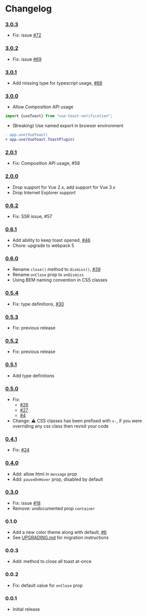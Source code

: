 # Changelog

### [3.0.3](https://github.com/ankurk91/vue-toast-notification/compare/3.0.2...3.0.3)

* Fix: issue [#72](https://github.com/ankurk91/vue-toast-notification/issues/72)

### [3.0.2](https://github.com/ankurk91/vue-toast-notification/compare/3.0.1...3.0.2)

* Fix: issue [#69](https://github.com/ankurk91/vue-toast-notification/issues/69)

### [3.0.1](https://github.com/ankurk91/vue-toast-notification/compare/3.0.0...3.0.1)

* Add missing type for typescript usage, [#68](https://github.com/ankurk91/vue-toast-notification/pull/68)

### [3.0.0](https://github.com/ankurk91/vue-toast-notification/compare/2.0.1...3.0.0)

* Allow Composition API usage

```js
import {useToast} from "vue-toast-notification";
```

* (Breaking) Use named export in browser environment

```diff
- app.use(VueToast)
+ app.use(VueToast.ToastPlugin)
```

### [2.0.1](https://github.com/ankurk91/vue-toast-notification/compare/2.0.0...2.0.1)

* Fix: Composition API usage, #58

### [2.0.0](https://github.com/ankurk91/vue-toast-notification/compare/1.0.0...2.0.0)

* Drop support for Vue 2.x, add support for Vue 3.x
* Drop Internet Explorer support

### [0.6.2](https://github.com/ankurk91/vue-toast-notification/compare/0.6.1...0.6.2)

* Fix: SSR issue, #57

### [0.6.1](https://github.com/ankurk91/vue-toast-notification/compare/0.6.0...0.6.1)

* Add ability to keep toast opened, [#46](https://github.com/ankurk91/vue-toast-notification/pull/46)
* Chore: upgrade to webpack 5

### [0.6.0](https://github.com/ankurk91/vue-toast-notification/compare/0.5.4...0.6.0)

* Rename `close()` method to `dismiss()`, [#39](https://github.com/ankurk91/vue-toast-notification/pull/39)
* Rename `onClose` prop to `onDismiss`
* Using BEM naming convention in CSS classes

### [0.5.4](https://github.com/ankurk91/vue-toast-notification/compare/0.5.3...0.5.4)

* Fix: type definitions, [#30](https://github.com/ankurk91/vue-toast-notification/issues/30)

### [0.5.3](https://github.com/ankurk91/vue-toast-notification/compare/0.5.2...0.5.3)

* Fix: previous release

### [0.5.2](https://github.com/ankurk91/vue-toast-notification/compare/0.5.1...0.5.2)

* Fix: previous release

### [0.5.1](https://github.com/ankurk91/vue-toast-notification/compare/0.5.0...0.5.1)

* Add type definitions

### [0.5.0](https://github.com/ankurk91/vue-toast-notification/compare/0.4.1...0.5.0)

* Fix:
    - [#26](https://github.com/ankurk91/vue-toast-notification/issues/26)
    - [#27](https://github.com/ankurk91/vue-toast-notification/issues/27)
    - [#4](https://github.com/ankurk91/vue-toast-notification/issues/4)
* Change: :warning: CSS classes has been prefixed with `v-`, if you were overriding any css class then revisit your code

### [0.4.1](https://github.com/ankurk91/vue-toast-notification/compare/0.4.0...0.4.1)

* Fix: [#24](https://github.com/ankurk91/vue-toast-notification/issues/24)

### [0.4.0](https://github.com/ankurk91/vue-toast-notification/compare/0.3.0...0.4.0)

* Add: allow html in `message` prop
* Add: `pauseOnHover` prop, disabled by default

### [0.3.0](https://github.com/ankurk91/vue-toast-notification/compare/0.2.0...0.3.0)

* Fix: issue [#18](https://github.com/ankurk91/vue-toast-notification/issues/18)
* Remove: undocumented prop `container`

### 0.1.0

* Add a new color theme along with default, [#6](https://github.com/ankurk91/vue-toast-notification/pull/6)
* See [UPGRADING.md](UPGRADING.md) for migration instructions

### 0.0.3

* Add: method to close all toast at-once

### 0.0.2

* Fix: default value for `onClose` prop

### 0.0.1

* Initial release
